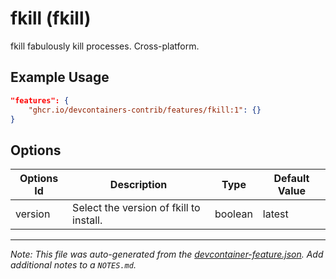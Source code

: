 
# fkill (fkill)

fkill fabulously kill processes. Cross-platform.

## Example Usage

```json
"features": {
    "ghcr.io/devcontainers-contrib/features/fkill:1": {}
}
```

## Options

| Options Id | Description | Type | Default Value |
|-----|-----|-----|-----|
| version | Select the version of fkill to install. | boolean | latest |



---

_Note: This file was auto-generated from the [devcontainer-feature.json](https://github.com/devcontainers-contrib/features/blob/main/src/fkill/devcontainer-feature.json).  Add additional notes to a `NOTES.md`._
